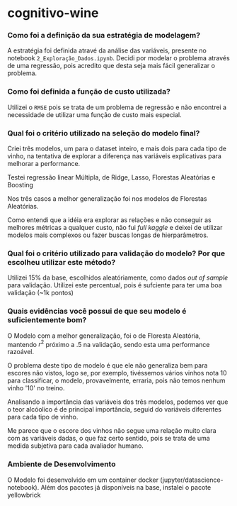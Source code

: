 # cognitivo-wine

### Como foi a definição da sua estratégia de modelagem?

A estratégia foi definida atravé da análise das variáveis, presente no notebook `2_Exploração_Dados.ipynb`. Decidi por modelar o problema através de uma regressão, pois acredito que desta seja mais fácil generalizar o problema.

### Como foi definida a função de custo utilizada?

Utilizei o `RMSE` pois se trata de um problema de regressão e não encontrei a necessidade de utilizar uma função de custo mais especial.

### Qual foi o critério utilizado na seleção do modelo final?

Criei três modelos, um para o dataset inteiro, e mais dois para cada tipo de vinho, na tentativa de explorar a diferença nas variáveis explicativas para melhorar a performance.

Testei regressão linear Múltipla, de Ridge, Lasso, Florestas Aleatórias e Boosting

Nos três casos a melhor generalização foi nos modelos de Florestas Aleatórias.

Como entendi que a idéia era explorar as relações e não conseguir as melhores métricas a qualquer custo, não fui *full kaggle* e deixei de utilizar modelos mais complexos ou fazer buscas longas de hierparâmetros.

### Qual foi o critério utilizado para validação do modelo? Por que escolheu utilizar este método?

Utilizei 15% da base, escolhidos aleatóriamente, como dados *out of sample* para validação. Utilizei este percentual, pois é sufciente para ter uma boa validação (~1k pontos)

### Quais evidências você possui de que seu modelo é suficientemente bom?

O Modelo com a melhor generalização, foi o de Floresta Aleatória, mantendo $r^2$ próximo a .5 na validação, sendo esta uma performance razoável.

O problema deste tipo de modelo é que ele não generaliza bem para escores não vistos, logo se, por exemplo, tivéssemos vários vinhos nota 10 para classificar, o modelo, provavelmente, erraria, pois não temos nenhum vinho '10' no treino.

Analisando a importância das variáveis dos três modelos, podemos ver que o teor alcóolico é de principal importância, seguid do variáveis diferentes para cada tipo de vinho.

Me parece que o escore dos vinhos não segue uma relação muito clara com as variáveis dadas, o que faz certo sentido, pois se trata de uma medida subjetiva para cada avaliador humano.

### Ambiente de Desenvolvimento

O Modelo foi desenvolvido em um container docker (jupyter/datascience-notebook). Além dos pacotes já disponíveis na base, instalei o pacote yellowbrick